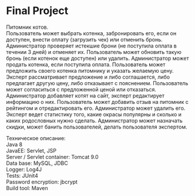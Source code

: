 # Final Project

Питомник котов.  
Пользователь может выбрать котенка, забронировать его, если он доступен, внести оплату (загрузить чек) или отменить бронь.
Администратор проверяет истекшие брони (не поступила оплата в течении 3 дней) и отменяет их. 
Пользователь может обновить такую бронь (если котенок еще доступен) или удалить.
Администратор может продать котенка, если поступила оплата.
Пользователь может предложить своего котенка питомнику и указать желаемую цену.
Эксперт рассматривает предложение и либо соглашается, либо предлагает другую цену, либо отказывает с пояснением.
Пользователь может согласиться с предложенной ценой или отказаться.
Администратор добавляет котят на сайт, эксперт редактирует информацию о них.
Пользователь может добавить отзыв на питомник с рейтингом и отредактировать его. Администратор может удалить его.
Эксперт ведет статистику того, какие окрасы популярны и сколько и каких родословных нужно сделать.
Администратор может назначать скидки, может банить пользователей, делать пользователя экспертом.

Техническое описание:  
Java 8   
JavaEE: Servlet, JSP  
Server / Servlet container: Tomcat 9.0  
Data base: MySQL, JDBC  
Logger: Log4J  
Tests: JUnit4  
Password encryption: jbcrypt  
Build tool: Maven
